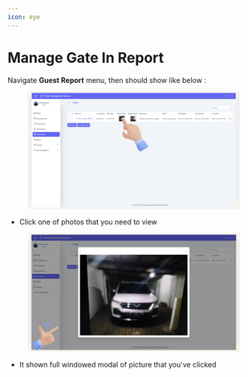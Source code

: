```yaml
---
icon: eye
---
```


# Manage Gate In Report

Navigate **Guest Report** menu, then should show like below :&#x20;

<figure><img src="../.gitbook/assets/image (52).png" alt=""><figcaption></figcaption></figure>

* Click one of photos that you need to view

<figure><img src="../.gitbook/assets/image (53).png" alt=""><figcaption></figcaption></figure>

* It shown full windowed modal of picture that you've clicked
